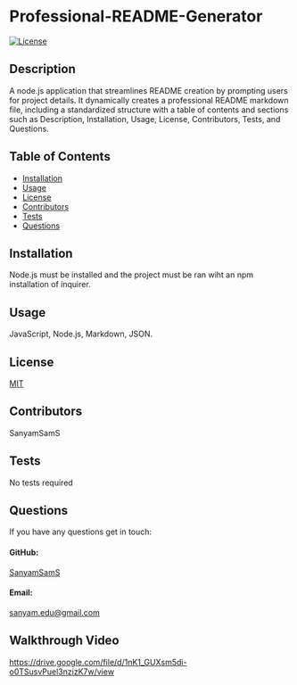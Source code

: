 # Professional-README-Generator
  [![License](https://img.shields.io/badge/License-MIT-blue)](#License)
## Description
A node.js application that streamlines README creation by prompting users for project details. It dynamically creates a professional README markdown file, including a standardized structure with a table of contents and sections such as Description, Installation, Usage, License, Contributors, Tests, and Questions.
## Table of Contents
- [Installation](#installation)
- [Usage](#usage)
- [License](#license)
- [Contributors](#contributors)
- [Tests](#tests)
- [Questions](#questions)
## Installation 
Node.js must be installed and the project must be ran wiht an npm installation of inquirer.
## Usage 
JavaScript, Node.js, Markdown, JSON.
## License 
  [MIT](https://opensource.org/licenses/MIT)
## Contributors
SanyamSamS
## Tests
No tests required
## Questions 
If you have any questions get in touch:
#### GitHub: 
[SanyamSamS](https://github.com/SanyamSamS)
#### Email: 
sanyam.edu@gmail.com
## Walkthrough Video
https://drive.google.com/file/d/1nK1_GUXsm5di-o0TSusvPuel3nzizK7w/view


